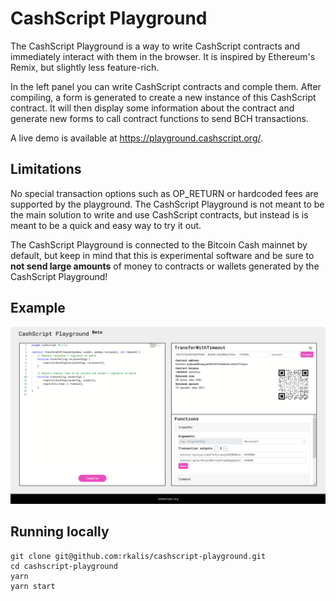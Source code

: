 # CashScript Playground
The CashScript Playground is a way to write CashScript contracts and immediately interact with them in the browser. It is inspired by Ethereum's Remix, but slightly less feature-rich.

In the left panel you can write CashScript contracts and comple them. After compiling, a form is generated to create a new instance of this CashScript contract. It will then display some information about the contract and generate new forms to call contract functions to send BCH transactions.

A live demo is available at https://playground.cashscript.org/.

## Limitations
No special transaction options such as OP_RETURN or hardcoded fees are supported by the playground. The CashScript Playground is not meant to be the main solution to write and use CashScript contracts, but instead is is meant to be a quick and easy way to try it out.

The CashScript Playground is connected to the Bitcoin Cash mainnet by default, but keep in mind that this is experimental software and be sure to **not send large amounts** of money to contracts or wallets generated by the CashScript Playground!

## Example
![Example](/example.png)

## Running locally
```
git clone git@github.com:rkalis/cashscript-playground.git
cd cashscript-playground
yarn
yarn start
```
